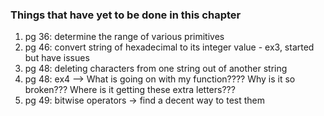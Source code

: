 ### Things that have yet to be done in this chapter
1.  pg 36: determine the range of various primitives
2.  pg 46: convert string of hexadecimal to its integer value - ex3, started but have issues
3.  pg 48: deleting characters from one string out of another string
3.  pg 48: ex4 --> What is going on with my function????  Why is it so broken???  Where is it getting these extra letters???
4.  pg 49: bitwise operators -> find a decent way to test them
